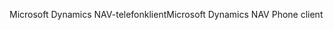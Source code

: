 <span data-ttu-id="25283-101">Microsoft Dynamics NAV-telefonklient</span><span class="sxs-lookup"><span data-stu-id="25283-101">Microsoft Dynamics NAV Phone client</span></span>